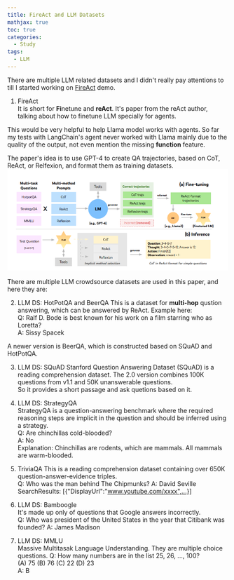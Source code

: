 ```yaml
---
title: FireAct and LLM Datasets
mathjax: true
toc: true
categories:
  - Study
tags:
  - LLM
---
```


There are multiple LLM related datasets and I didn't really pay attentions to till I started working on [FireAct](https://fireact-agent.github.io/) demo.

1. FireAct  
It is short for **Fi**netune and **reAct**. It's paper from the reAct author, talking about how to finetune LLM specially for agents. 

This would be very helpful to help Llama model works with agents. So far my tests with LangChain's agent never worked with Llama mainly due to the quality of the output, not even mention the missing **function** feature. 

The paper's idea is to use GPT-4 to create QA trajectories, based on CoT, ReAct, or Relfexion, and format them as training datasets.   
![Alt text](/assets/images/2023/23-10-15-LLM-FireAct_files/fireact.png)  

There are multiple LLM crowdsource datasets are used in this paper, and here they are:   

2. LLM DS: HotPotQA and BeerQA
This is a dataset for **multi-hop** qustion answering, which can be answered by ReAct.
Example here:  
Q: Ralf D. Bode is best known for his work on a film starring who as Loretta?  
A: Sissy Spacek  

A newer version is BeerQA, which is constructed based on SQuAD and HotPotQA.

3. LLM DS: SQuAD
Stanford Question Answering Dataset (SQuAD) is a reading comprehension dataset. The 2.0 version combines 100K questions from v1.1 and 50K unanswerable questions.   
So it provides a short passage and ask quetions based on it. 

4. LLM DS: StrategyQA  
StrategyQA is a question-answering benchmark where the required reasoning steps are implicit in the question and should be inferred using a strategy.   
Q: Are chinchillas cold-blooded?  
A: No  
Explanation: Chinchillas are rodents, which are mammals. All mammals are warm-blooded.  

5. TriviaQA
This is a reading comprehension dataset containing over 650K question-answer-evidence triples.   
Q: Who was the man behind The Chipmunks? 
A: David Seville
SearchResults: [{"DisplayUrl":"www.youtube.com/xxxx",...}]  

6. LLM DS: Bamboogle  
It's made up only of questions that Google answers incorrectly.  
Q: Who was president of the United States in the year that Citibank was founded?
A: James Madison  
7. LLM DS: MMLU  
Massive Multitasak Language Understanding. They are multiple choice questions.
Q: How many numbers are in the list 25, 26, ..., 100?  
(A) 75 (B) 76 (C) 22 (D) 23  
A: B  




